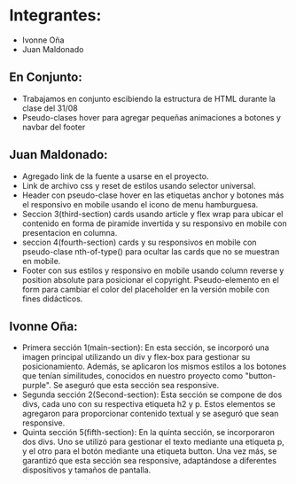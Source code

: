 # Integrantes:

- Ivonne Oña
- Juan Maldonado

## En Conjunto:

- Trabajamos en conjunto escibiendo la estructura de HTML durante la clase del 31/08
- Pseudo-clases hover para agregar pequeñas animaciones a botones y navbar del footer

## Juan Maldonado:

- Agregado link de la fuente a usarse en el proyecto.
- Link de archivo css y reset de estilos usando selector universal.
- Header con pseudo-clase hover en las etiquetas anchor y botones más el responsivo en mobile usando el icono de menu hamburguesa.
- Seccion 3(third-section) cards usando article y flex wrap para ubicar el contenido en forma de piramide invertida y su responsivo en mobile con presentacion en columna.
- seccion 4(fourth-section) cards y su responsivos en mobile con pseudo-clase nth-of-type() para ocultar las cards que no se muestran en mobile.
- Footer con sus estilos y responsivo en mobile usando column reverse y position absolute para posicionar el copyright. Pseudo-elemento en el  form para cambiar el color del placeholder en la versión mobile con fines didácticos.

## Ivonne Oña:

- Primera sección 1(main-section): En esta sección, se incorporó una imagen principal utilizando un div y flex-box para gestionar su posicionamiento. Además, se aplicaron los mismos estilos a los botones que tenían similitudes, conocidos en nuestro proyecto como "button-purple". Se aseguró que esta sección sea responsive.
- Segunda sección 2(Second-section): Esta sección se compone de dos divs, cada uno con su respectiva etiqueta h2 y p. Estos elementos se agregaron para proporcionar contenido textual y se aseguró que sean responsive.
- Quinta sección 5(fifth-section): En la quinta sección, se incorporaron dos divs. Uno se utilizó para gestionar el texto mediante una etiqueta p, y el otro para el botón mediante una etiqueta button. Una vez más, se garantizó que esta sección sea responsive, adaptándose a diferentes dispositivos y tamaños de pantalla.
